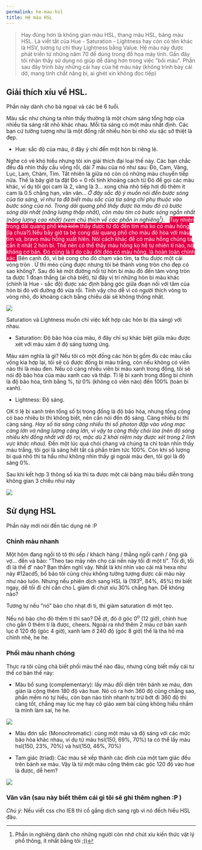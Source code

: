 ```yaml
---
permalink: he-mau-hsl
title: Hệ màu HSL
---
```


> Hay đúng hơn là không gian màu HSL, thang màu HSL, bảng màu HSL. Là viết tắt của Hue - Saturation - Lightness hay còn có tên khác là HSV, tương tự chỉ thay Lightness bằng Value. Hệ màu này được phát triền từ những năm 70 để dùng trong đồ họa máy tính. Gần đây tôi nhận thấy sử dụng nó giúp dễ dàng hơn trong việc "bôi màu". Phần sau đây trình bày những cái hay của hệ màu này (không trình bày cái dở, mang tính chất nâng bi, ai ghét xin không đọc tiếp)


## Giải thích xíu về HSL.

Phần này dành cho bà ngoại và các bé 6 tuổi.

Màu sắc như chúng ta nhìn thấy thường là một chùm sáng tổng hợp của nhiều tia sáng rất nhỏ khác nhau. Mỗi tia sáng có một màu nhất định. Các bạn cứ tưởng tượng như là một đống rất nhiều hòn bi nhỏ xíu sặc sỡ thiệt là đẹp.

- Hue: sắc độ của màu, ở đây ý chỉ đến một hòn bi riêng lẻ.

Nghe có vẻ khó hiểu nhưng tôi xin giải thích đại loại thế này. Các bạn chắc đều đã nhìn thấy cầu vồng rồi, dải 7 màu của nó như sau: Đỏ, Cam, Vàng, Lục, Lam, Chàm, Tím. Tất nhiên là giữa nó còn có những màu chuyển tiếp nữa. Thế là bây giờ ta đặt Đỏ = 0 rồi tính khoảng cách từ Đỏ để gọi các màu khác, ví dụ tôi gọi cam là 2, vàng là 3... xong chia nhỏ tiếp hơi đỏ thêm ít cam là 0.5 chẳng hạn, vân vân... _Ở đây sắc độ ý muốn nói đến bước sóng của tia sáng, vì như ta đã biết màu sắc của tia sáng chỉ phụ thuộc vào bước sóng của nó. Trong dải quang phổ thấy được tia màu đỏ có bước sóng dài nhất (năng lượng thấp nhất), còn màu tím có bước sóng ngắn nhất (năng lượng cao nhất) (xem chú thích về các phần in nghiêng[^1])_. <a id="_no-pink" style="visibility: hidden;">#</a><span style="background: #E6004A; color: #fff;">Tuy nhiên trong dải quang phổ <del>khả kiến</del> thấy được từ đỏ đến tím mà ko có màu hồng (lạ chưa?).Nếu bây giờ ta bẻ cong dải quang phổ cho màu đỏ hòa với màu tím và, bravo màu hồng xuất hiên. Nói cách khác để có màu hồng chúng ta cần ít nhất 2 hòn bi. Thế nên có thể thấy màu hồng ko hề tự nhiên tí nào, nó không cơ bản. Đó cũng là lí do câu đời đéo có màu hồng, là hoàn toàn chính xác.</span> Bên cạnh đó, vì bẻ cong cho đỏ chạm vào tím, ta thu được một cái vòng tròn . Ừ thì méo cũng được nhưng tôi bẻ thành vòng tròn cho đẹp có sao không?. Sau đó kẻ một đường nối từ hòn bi màu đỏ đến tâm vòng tròn ta được 1 đoạn thẳng (ai chả biết), từ đây vị trí những hòn bi màu khác (chính là Hue - sắc độ) được xác định bằng góc giữa đoạn nối với tâm của hòn bi đó với đường đỏ vừa rồi. Tính vậy cho dễ vì có người thích vòng to vòng nhỏ, đo khoảng cách bằng chiều dài sẽ không thống nhất.

![](https://upload.wikimedia.org/wikipedia/commons/a/a4/RGB_color_circle.png)

Saturation và Lightness muốn chỉ việc kết hợp các hòn bi (tia sáng) với nhau.

- Saturation: Độ bão hòa của màu, ở đây chỉ sự khác biệt giữa màu được xét với màu xám ở độ sáng tương ứng.

Màu xám nghĩa là gì? Nếu tôi có một đống các hòn bị gồm đủ các màu cầu vồng kia hợp lại, tôi sẽ có được đống bi màu trắng, còn nếu không có viên nào thì là màu đen. Nếu có càng nhiều viên bi màu xanh trong đống, tôi sẽ nói độ bão hòa của màu xanh cao và thấp. Tỉ lệ bi xanh trong đống bi chính là độ bão hòa, tính bằng %, từ 0% (không có viên nào) đến 100% (toàn bi xanh).

- Lightness: Độ sáng.

OK tỉ lệ bi xanh trên tổng số bị trong đống là độ bão hòa, nhưng tổng cộng có bao nhiêu bi thì không biết, nên cần nói đến độ sáng. Càng nhiều bi thì càng sáng. _Hay số tia sáng càng nhiều thì số photon đập vào võng mạc càng lớn và năng lượng càng lớn, vì vậy ta càng thấy chói lóa (nên độ sáng nhiều khi đồng nhất với độ rọi, mặc dù 2 khái niệm này được xét trong 2 lĩnh vực khác nhau)._ Đến một lúc quá chói chang và chúng ta chỉ toàn nhìn thấy màu trắng, tôi gọi là sáng hết tất cả phần trăm tức 100%. Còn khi số lượng bi quá nhỏ thì ta hầu như không nhìn thấy gì ngoài màu đen, tôi gọi là độ sáng 0%.

Sau khi kết hợp 3 thông số kia thì ta được một cái bảng màu biều diễn trong không gian 3 chiều như này

![](https://upload.wikimedia.org/wikipedia/commons/thumb/3/35/HSL_color_solid_cylinder.png/800px-HSL_color_solid_cylinder.png)

## Sử dụng HSL

Phần này mới nói đến tác dụng nè :P

### Chỉnh màu nhanh

Một hộm đang ngồi tô tô thì sếp / khách hàng / thằng ngồi cạnh / ông già vợ... đến và bảo: "Theo tao mày nên cho cái nền này tối đi một tí". Tối đi, tối đi là thế đ' nào? Bạn thầm nghĩ vậy. Nhất là khi nhìn vào cái mã hexa như này #12acd5, bố bảo tôi cũng chịu không tưởng tượng được cái màu này như nào luôn. Nhưng nếu phiên dịch sang HSL là (193<sup>o</sup>, 84%, 45%) thì biết ngay, dể tối đi chỉ cần cho L giảm đi chút xíu 30% chẳng hạn. Dễ không nào?

Tương tự nếu "nó" bảo cho nhạt đi tí, thì giảm saturation đi một tẹo.

Nếu nó bảo cho đỏ thêm tí thì sao? Dễ ợt, đỏ ở góc 0<sup>o</sup> (12 giờ), chỉnh hue cho gần 0 thêm tí là được, cheers. Ngoài ra nhớ thêm 2 màu cơ bản xanh lục ở 120 độ (góc 4 giờ), xanh lam ở 240 độ (góc 8 giờ) thế là tha hồ mà chỉnh nhé, he he.

### Phối màu nhanh chóng

Thực ra tôi cũng chả biết phối màu thế nào đâu, nhưng cũng biết mấy cái tư thế cơ bản thế này:

- Màu bổ sung (complementary): lấy màu đối diện trên bánh xe màu, đơn giản là cộng thêm 180 độ vào hue. Nó có ra hơn 360 độ cũng chẳng sao, phần mềm nó tự hiểu, còn bạn nào tính nhanh tự trừ bớt đi 360 độ thì càng tốt, chẳng may lúc mẹ hay cô giáo xem bài cũng không hiểu nhầm là mình làm sai, he he.

![](http://htmlcolorcodes.com/assets/images/color-picker/html-color-codes-color-wheel-complementary-8a2cae80.svg)

- Màu đơn sắc (Monochromatic): cùng một màu và độ sáng với các mức bão hòa khác nhau, ví dụ từ màu hsl(150, 69%, 70%) ta có thể lấy màu hsl(150, 23%, 70%) và hsl(150, 46%, 70%)

- Tam giác (triad): Các màu sẽ xếp thành các đỉnh của một tam giác đều trên bánh xe màu. Vậy là từ một màu cộng thêm các góc 120 độ vào hue là được, dễ hem?

![](https://cdn-images-1.medium.com/max/1600/1*BPGways9L7dS1XnZXbOPuA.jpeg)

### Vân vân (sau này biết thêm cái gì tôi sẽ ghi thêm nghen :P )

*Chú ý:* Nếu viết css cho IE8 thì cố gắng dịch sang rgb vì nó đếch hiểu HSL đâu.

[^1]: Phần in nghiêng dành cho những người còn nhớ chút xíu kiến thức vật lý phổ thông, ít nhất bằng tôi ;))
